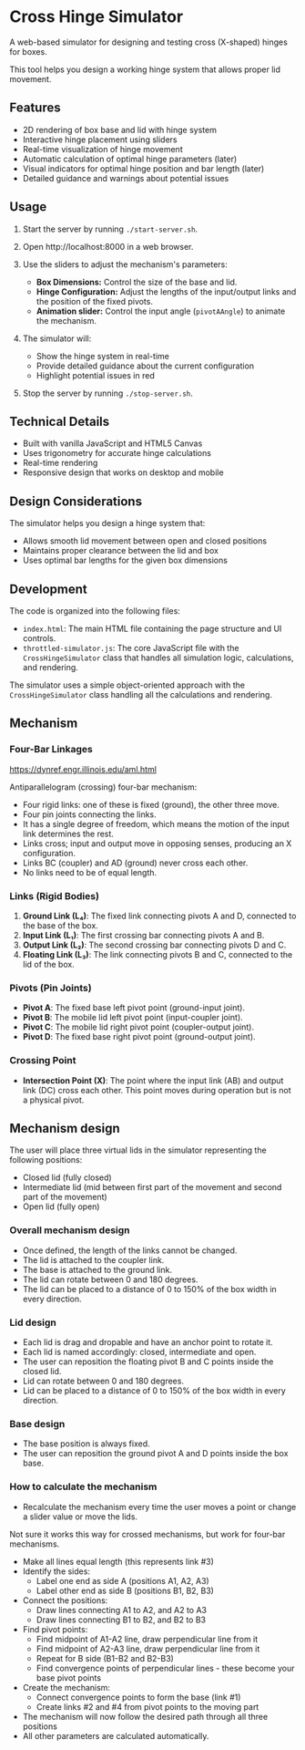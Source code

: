 # Cross Hinge Simulator

A web-based simulator for designing and testing cross (X-shaped) hinges for boxes. 

This tool helps you design a working hinge system that allows proper lid movement.

## Features

- 2D rendering of box base and lid with hinge system
- Interactive hinge placement using sliders
- Real-time visualization of hinge movement
- Automatic calculation of optimal hinge parameters (later)
- Visual indicators for optimal hinge position and bar length (later)
- Detailed guidance and warnings about potential issues

## Usage

1. Start the server by running `./start-server.sh`.

2. Open http://localhost:8000 in a web browser.

3. Use the sliders to adjust the mechanism's parameters:
   - **Box Dimensions:** Control the size of the base and lid.
   - **Hinge Configuration:** Adjust the lengths of the input/output links and the position of the fixed pivots.
   - **Animation slider:** Control the input angle (`pivotAAngle`) to animate the mechanism.

4. The simulator will:
   - Show the hinge system in real-time
   - Provide detailed guidance about the current configuration
   - Highlight potential issues in red

5. Stop the server by running `./stop-server.sh`.

## Technical Details

- Built with vanilla JavaScript and HTML5 Canvas
- Uses trigonometry for accurate hinge calculations
- Real-time rendering
- Responsive design that works on desktop and mobile

## Design Considerations

The simulator helps you design a hinge system that:
- Allows smooth lid movement between open and closed positions
- Maintains proper clearance between the lid and box
- Uses optimal bar lengths for the given box dimensions

## Development

The code is organized into the following files:
- `index.html`: The main HTML file containing the page structure and UI controls.
- `throttled-simulator.js`: The core JavaScript file with the `CrossHingeSimulator` class that handles all simulation logic, calculations, and rendering.

The simulator uses a simple object-oriented approach with the `CrossHingeSimulator` class handling all the calculations and rendering.

## Mechanism

### Four-Bar Linkages
https://dynref.engr.illinois.edu/aml.html

Antiparallelogram (crossing) four-bar mechanism:

- Four rigid links: one of these is fixed (ground), the other three move.
- Four pin joints connecting the links.
- It has a single degree of freedom, which means the motion of the input link determines the rest.
- Links cross; input and output move in opposing senses, producing an X configuration.
- Links BC (coupler) and AD (ground) never cross each other.
- No links need to be of equal length.

### Links (Rigid Bodies)

1. **Ground Link (L₄)**: The fixed link connecting pivots A and D, connected to the base of the box.
2. **Input Link (L₁)**: The first crossing bar connecting pivots A and B.
3. **Output Link (L₂)**: The second crossing bar connecting pivots D and C.
4. **Floating Link (L₃)**: The link connecting pivots B and C, connected to the lid of the box.

### Pivots (Pin Joints)

- **Pivot A**: The fixed base left pivot point (ground-input joint).
- **Pivot B**: The mobile lid left pivot point (input-coupler joint).
- **Pivot C**: The mobile lid right pivot point (coupler-output joint).
- **Pivot D**: The fixed base right pivot point (ground-output joint).

### Crossing Point

- **Intersection Point (X)**: The point where the input link (AB) and output link (DC) cross each other. This point moves during operation but is not a physical pivot.

## Mechanism design

The user will place three virtual lids in the simulator representing the following positions:

- Closed lid (fully closed)
- Intermediate lid (mid between first part of the movement and second part of the movement)
- Open lid (fully open)

### Overall mechanism design

- Once defined, the length of the links cannot be changed.
- The lid is attached to the coupler link.
- The base is attached to the ground link.
- The lid can rotate between 0 and 180 degrees.
- The lid can be placed to a distance of 0 to 150% of the box width in every direction.

### Lid design

- Each lid is drag and dropable and have an anchor point to rotate it. 
- Each lid is named accordingly: closed, intermediate and open.
- The user can reposition the floating pivot B and C points inside the closed lid.
- Lid can rotate between 0 and 180 degrees.
- Lid can be placed to a distance of 0 to 150% of the box width in every direction.


### Base design

- The base position is always fixed.
- The user can reposition the ground pivot A and D points inside the box base.

### How to calculate the mechanism

- Recalculate the mechanism every time the user moves a point or change a slider value or move the lids.


Not sure it works this way for crossed mechanisms, but work for four-bar mechanisms.
- Make all lines equal length (this represents link #3)
- Identify the sides:
  - Label one end as side A (positions A1, A2, A3)
  - Label other end as side B (positions B1, B2, B3)
- Connect the positions:
  - Draw lines connecting A1 to A2, and A2 to A3
  - Draw lines connecting B1 to B2, and B2 to B3
- Find pivot points:
  - Find midpoint of A1-A2 line, draw perpendicular line from it
  - Find midpoint of A2-A3 line, draw perpendicular line from it
  - Repeat for B side (B1-B2 and B2-B3)
  - Find convergence points of perpendicular lines - these become your base pivot points
- Create the mechanism:
  - Connect convergence points to form the base (link #1)
  - Create links #2 and #4 from pivot points to the moving part
- The mechanism will now follow the desired path through all three positions
- All other parameters are calculated automatically.